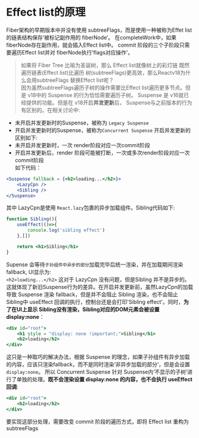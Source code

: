 # Effect list的原理

Fiber架构的早期版本中并没有使用 subtreeFlags，而是使用一种被称为Effet list的链表结构保存‘被标记副作用的 fiberNode’。 在completeWork中，如果 fiberNode存在副作用，就会插入Effect list中。 commit 阶段的三个子阶段只需要遍历Effect list并对 fiberNode执行'flags对应操作'。
> 如果将 Fiber Tree 比喻为圣诞树，那么 Effect list就像树上的彩灯链
既然遍历链表(Effect list)比遍历 树(subtreeFlags)更高效，那么Reactv18为什么会用subtreeFlags 替换Effect list呢？  
因为虽然subtreeFlags遍历子树的操作需要比Effect list遍历更多节点。但是 v18中的 Suspense 的行为恰恰需要遍历子树。 Suspense 是 v16就已经提供的功能。但是在 v18开启**并发更新**后， Suspense与之前版本的行为有区别的。在相关讨论中:

- 未开启并发更新时的Suspense，被称为 `Legacy Suspense`
- 开启并发更新时的Suspense，被称为`Concurrent Suspense`
开启并发更新的区别如下:
- 未开启并发更新时，一次 render阶段对应一次commit阶段
- 开启并发更新后，render 阶段可能被打断，一次或多次render阶段对应一次commit阶段  
如下代码：

```jsx
<Suspense fallback = {<h2>loading...</h2>}>
    <LazyCpn />
    <Sibling />
</Suspense>
```

其中 LazyCpn是使用 `React.lazy`包裹的异步加载组件。Sibling代码如下:

```jsx
function Sibling(){
    useEffect(()=>{
        console.log('sibling effect')
    },[])

    return <h1>Sibling</h1>
}
```

Supense 会等待`子孙组件中异步的部分`加载完毕后统一渲染，并在加载期间渲染 fallback, UI显示为:  
`<h2>loading...</h2>`
这对于 LazyCpn 没有问题，但是Sibling 并不是异步的。这就体现了新旧Suspense行为的差异。在开启并发更新前，虽然LazyCpn的加载导致 Suspense 渲染 fallback，但是并不会阻止 Sibling 渲染，也不会阻止 Sibling中 useEffect 回调的执行，控制台还是会打印'Sibling effect'。同时，**为了在UI上显示 Sibling没有渲染，Sibling对应的DOM元素会被设置 display:none**：

```jsx
<div id="root">
    <h1 style = "display: none !important;">Sibling</h1>
    <h2>loading</h2>
</div>
```

这只是一种取巧的解决办法，根据 Suspense 的理念，如果子孙组件有异步加载的内容，应该只渲染fallback，而不是同时渲染‘非异步加载的部分’，但是会设置`display:none`。 所以 Concurrent Suspense 针对 Suspense内‘不显示的子树’进行了单独的处理。**既不会渲染设置 display:none 的内容，也不会执行 useEffect 回调**:

```jsx
<div id="root">
    <h2>loading</h2>
</div>
```

要实现这部分处理，需要改变 commit 阶段的遍历方式，即将 Effect list 重构为 subtreeFlags  
